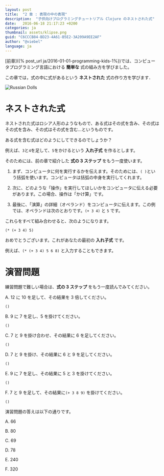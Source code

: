 ```yaml
---
layout: post
title:  "2 章 : 表現の中の表現"
description:  "子供向けプログラミングチュートリアル Clojure のネストされた式"
date:   2016-06-18 21:17:23 +0200
categories: ja
thumbnail: assets/klipse.png
guid: "C6CCCB84-BD23-4A61-B5E2-3A209A9EE2AF"
author: "@viebel"
language: ja
---
```


[前章]({% post_url ja/2016-01-01-programming-kids-1%})では、コンピュータプログラミング言語における **簡単な** 式の組み方を学びました。

この章では，式の中に式があるという **ネストされた** 式の作り方を学びます．

![Russian Dolls](/assets/images/russian_dolls.jpg)

# ネストされた式

ネストされた式はロシア人形のようなもので、ある式はその式を含み、その式はその式を含み、その式はその式を含む...というものです。

ある式を含む式はどのようにしてできるのでしょうか？

例えば、`3`と`4`を足して、`5`をかけるという **入れ子式** を作るとします。

そのためには、前の章で紹介した **式の 3 ステップ** をもう一度使います。

1. まず、コンピュータに何を実行するかを伝えます。そのためには、`( )`という括弧を使います。コンピュータは括弧の中身を実行してくれます。

2. 次に、どのような「操作」を実行してほしいかをコンピュータに伝える必要があります。この場合、操作は「かけ算」です。

3. 最後に、「演算」の詳細（オペランド）をコンピュータに伝えます。この例では、オペランドは次のとおりです。`(+ 3 4)` と `5` です。

これらをすべて組み合わせると、次のようになります。

~~~klipse
(* (+ 3 4) 5)
~~~

おめでとうございます。これがあなたの最初の **入れ子式** です。

例えば、`(* (+ 3 4) 5 6 8)` と入力することもできます。

# 演習問題

練習問題で難しい場合は、**式の 3 ステップ** をもう一度読んでみてください。

A. 12 に 10 を足して、その結果を 3 倍してください。

~~~klipse
()
~~~

B. 9 に 7 を足し、5 を掛けてください。

~~~klipse
()
~~~
C. 7 と 9 を掛け合わせ、その結果に 6 を足してください。

~~~klipse
()
~~~

D. 7 と 9 を掛け、その結果に 6 と 9 を足してください。

~~~klipse
()
~~~

E. 9 に 7 を足し、その結果に 5 と 3 を掛けてください。

~~~klipse
()
~~~

F. 7 と 9 を足して、その結果に`(+ 3 8 9)` を掛けてください。

~~~klipse
()
~~~


演習問題の答えは以下の通りです。

A. 66

B. 80

C. 69

D. 78

E. 240

F. 320




